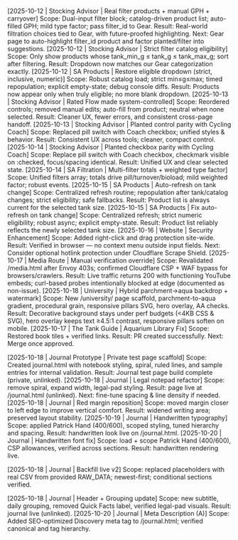[2025-10-12 | Stocking Advisor | Real filter products + manual GPH + carryover]
Scope: Dual-input filter block; catalog-driven product list; auto-filled GPH; mild type factor; pass filter_id to Gear.
Result: Real-world filtration choices tied to Gear, with future-proofed highlighting.
Next: Gear page to auto-highlight filter_id product and factor planted/filter into suggestions.
[2025-10-12 | Stocking Advisor | Strict filter catalog eligibility]
Scope: Only show products whose tank_min_g ≤ tank_g ≤ tank_max_g; sort after filtering.
Result: Dropdown now matches our Gear categorization exactly.
[2025-10-12 | SA Products | Restore eligible dropdown (strict, inclusive, numeric)]
Scope: Robust catalog load; strict min≤g≤max; timed repopulation; explicit empty-state; debug console diffs.
Result: Products now appear only when truly eligible; no more blank dropdown.
[2025-10-13 | Stocking Advisor | Rated Flow made system-controlled]
Scope: Reordered controls; removed manual edits; auto-fill from product; neutral when none selected.
Result: Cleaner UX, fewer errors, and consistent cross-page handoff.
[2025-10-13 | Stocking Advisor | Planted control parity with Cycling Coach]
Scope: Replaced pill switch with Coach checkbox; unified styles & behavior.
Result: Consistent UX across tools; cleaner, compact control.
[2025-10-14 | Stocking Advisor | Planted checkbox parity with Cycling Coach]
Scope: Replace pill switch with Coach checkbox, checkmark visible on :checked, focus/spacing identical.
Result: Unified UX and clear selected state.
[2025-10-14 | SA Filtration | Multi-filter totals + weighted type factor]
Scope: Unified filters array; totals drive pill/turnover/bioload; mild weighted factor; robust events.
[2025-10-15 | SA Products | Auto-refresh on tank change]
Scope: Centralized refresh routine; repopulation after tank/catalog changes; strict eligibility; safe fallbacks.
Result: Product list is always current for the selected tank size.
[2025-10-15 | SA Products | Fix auto-refresh on tank change]
Scope: Centralized refresh; strict numeric eligibility; robust async; explicit empty-state.
Result: Product list reliably reflects the newly selected tank size.
[2025-10-16 | Website | Security Enhancement]
Scope: Added right-click and drag protection site-wide.
Result: Verified in browser — no context menu outside input fields.
Next: Consider optional hotlink protection under Cloudflare Scrape Shield.
[2025-10-17 | Media Route | Manual verification override]
Scope: Revalidated /media.html after Envoy 403s; confirmed Cloudflare CSP + WAF bypass for browsers/crawlers.
Result: Live traffic returns 200 with functioning YouTube embeds; curl-based probes intentionally blocked at edge (documented as non-issue).
[2025-10-18 | University | Hybrid parchment→aqua backdrop + watermark]
Scope: New /university/ page scaffold, parchment-to-aqua gradient, procedural grain, responsive pillars SVG, hero overlay, AA checks.
Result: Decorative background stays under perf budgets (<4KB CSS & SVG), hero overlay keeps text ≥4.5:1 contrast, responsive pillars soften on mobile.
[2025-10-17 | The Tank Guide | Aquarium Library Fix]
Scope: Restored book tiles + verified links.
Result: PR created successfully.
Next: Merge once approved.

[2025-10-18 | Journal Prototype | Private test page scaffold]
Scope: Created journal.html with notebook styling, spiral, ruled lines, and sample entries for internal validation.
Result: Journal test page build complete (private, unlinked).
[2025-10-18 | Journal | Legal notepad refactor]
Scope: remove spiral, expand width, legal-pad styling.
Result: page live at /journal.html (unlinked).
Next: fine-tune spacing & line density if needed.
[2025-10-18 | Journal | Red margin reposition]
Scope: moved margin closer to left edge to improve vertical comfort.
Result: widened writing area; preserved layout stability.
[2025-10-19 | Journal | Handwritten typography]
Scope: applied Patrick Hand (400/600), scoped styling, tuned hierarchy and spacing.
Result: handwritten look live on /journal.html.
[2025-10-20 | Journal | Handwritten font fix]
Scope: load + scope Patrick Hand (400/600), CSP allowances, verified across sections.
Result: handwritten rendering live.

[2025-10-18 | Journal | Backfill live v2] Scope: replaced placeholders with real CSV from provided RAW_DATA; newest-first; conditional sections verified.

[2025-10-18 | Journal | Header + Grouping update] Scope: new subtitle, daily grouping, removed Quick Facts label, verified legal-pad visuals.
Result: journal live (unlinked).
[2025-10-20 | Journal | Meta Description (A)] Scope: Added SEO-optimized Discovery meta tag to /journal.html; verified canonical and tag hierarchy.
